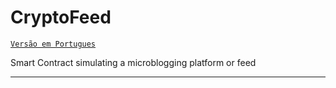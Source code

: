 # CryptoFeed

[`Versão em Portugues`](README-br.md)

Smart Contract simulating a microblogging platform or feed

---